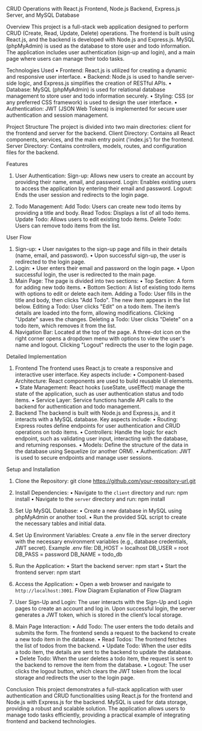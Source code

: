 CRUD Operations with React.js Frontend, Node.js Backend, Express.js Server, and MySQL Database

Overview
This project is a full-stack web application designed to perform CRUD (Create, Read, Update, Delete) operations. The frontend is built using React.js, and the backend is developed with Node.js and Express.js. MySQL (phpMyAdmin) is used as the database to store user and todo information. The application includes user authentication (sign-up and login), and a main page where users can manage their todo tasks.

Technologies Used
• Frontend: React.js is utilized for creating a dynamic and responsive user interface.
• Backend: Node.js is used to handle server-side logic, and Express.js simplifies the creation of RESTful APIs.
• Database: MySQL (phpMyAdmin) is used for relational database management to store user and todo information securely.
• Styling: CSS (or any preferred CSS framework) is used to design the user interface.
• Authentication: JWT (JSON Web Tokens) is implemented for secure user authentication and session management.

Project Structure
The project is divided into two main directories: client for the frontend and server for the backend.
Client Directory: Contains all React components, services, and the main entry point ('index.js') for the frontend.
Server Directory: Contains controllers, models, routes, and configuration files for the backend.

Features

1. User Authentication:
   Sign-up: Allows new users to create an account by providing their name, email, and password.
   Login: Enables existing users to access the application by entering their email and password.
   Logout: Ends the user session and redirects to the login page.

2. Todo Management:
   Add Todo: Users can create new todo items by providing a title and body.
   Read Todos: Displays a list of all todo items.
   Update Todo: Allows users to edit existing todo items.
   Delete Todo: Users can remove todo items from the list.

User Flow

1. Sign-up:
   • User navigates to the sign-up page and fills in their details (name, email, and password).
   • Upon successful sign-up, the user is redirected to the login page.
2. Login:
   • User enters their email and password on the login page.
   • Upon successful login, the user is redirected to the main page.
3. Main Page:
   The page is divided into two sections:
   • Top Section: A form for adding new todo items.
   • Bottom Section: A list of existing todo items with options to edit or delete each item.
   Adding a Todo: User fills in the title and body, then clicks "Add Todo". The new item appears in the list below.
   Editing a Todo: User clicks "Edit" on a todo item. The item’s details are loaded into the form, allowing modifications. Clicking "Update" saves the changes.
   Deleting a Todo: User clicks "Delete" on a todo item, which removes it from the list.
4. Navigation Bar:
   Located at the top of the page.
   A three-dot icon on the right corner opens a dropdown menu with options to view the user's name and logout.
   Clicking "Logout" redirects the user to the login page.

Detailed Implementation

1. Frontend
   The frontend uses React.js to create a responsive and interactive user interface. Key aspects include:
   • Component-based Architecture: React components are used to build reusable UI elements.
   • State Management: React hooks (useState, useEffect) manage the state of the application, such as user authentication status and todo items.
   • Service Layer: Service functions handle API calls to the backend for authentication and todo management.
2. Backend
   The backend is built with Node.js and Express.js, and it interacts with a MySQL database. Key aspects include:
   • Routing: Express routes define endpoints for user authentication and CRUD operations on todo items.
   • Controllers: Handle the logic for each endpoint, such as validating user input, interacting with the database, and returning responses.
   • Models: Define the structure of the data in the database using Sequelize (or another ORM).
   • Authentication: JWT is used to secure endpoints and manage user sessions.

Setup and Installation

1. Clone the Repository:
   git clone https://github.com/your-repository-url.git

2. Install Dependencies:
   • Navigate to the `client` directory and run: npm install
   • Navigate to the `server` directory and run: npm install

3. Set Up MySQL Database:
   • Create a new database in MySQL using phpMyAdmin or another tool.
   • Run the provided SQL script to create the necessary tables and initial data.

4. Set Up Environment Variables:
   Create a .env file in the server directory with the necessary environment variables (e.g., database credentials, JWT secret).
   Example .env file:
   DB_HOST = localhost
   DB_USER = root
   DB_PASS = password
   DB_NAME = todo_db

5. Run the Application:
   • Start the backend server: npm start
   • Start the frontend server: npm start

6. Access the Application:
   • Open a web browser and navigate to `http://localhost:3001`.
   Flow Diagram
   Explanation of Flow Diagram
7. User Sign-Up and Login:
   The user interacts with the Sign-Up and Login pages to create an account and log in.
   Upon successful login, the server generates a JWT token, which is stored in the client’s local storage.

8. Main Page Interaction:
   • Add Todo: The user enters the todo details and submits the form. The frontend sends a request to the backend to create a new todo item in the database.
   • Read Todos: The frontend fetches the list of todos from the backend.
   • Update Todo: When the user edits a todo item, the details are sent to the backend to update the database.
   • Delete Todo: When the user deletes a todo item, the request is sent to the backend to remove the item from the database.
   • Logout: The user clicks the logout button, which clears the JWT token from the local storage and redirects the user to the login page.

Conclusion
This project demonstrates a full-stack application with user authentication and CRUD functionalities using React.js for the frontend and Node.js with Express.js for the backend. MySQL is used for data storage, providing a robust and scalable solution. The application allows users to manage todo tasks efficiently, providing a practical example of integrating frontend and backend technologies.
